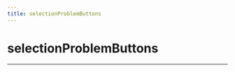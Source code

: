 ```yaml
---
title: selectionProblemButtons
---
```



  # selectionProblemButtons

  
  

  
  
  
  
  
  

  
  
  
  
  
  ---


  
  
